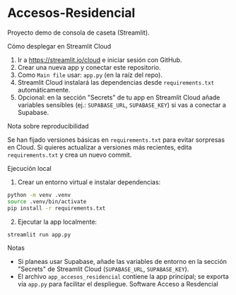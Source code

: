 # Accesos-Residencial

Proyecto demo de consola de caseta (Streamlit).

Cómo desplegar en Streamlit Cloud

1. Ir a https://streamlit.io/cloud e iniciar sesión con GitHub.
2. Crear una nueva app y conectar este repositorio.
3. Como `Main file` usar: `app.py` (en la raíz del repo).
4. Streamlit Cloud instalará las dependencias desde `requirements.txt` automáticamente.
5. Opcional: en la sección "Secrets" de tu app en Streamlit Cloud añade variables sensibles (ej.: `SUPABASE_URL`, `SUPABASE_KEY`) si vas a conectar a Supabase.

Nota sobre reproducibilidad

Se han fijado versiones básicas en `requirements.txt` para evitar sorpresas en Cloud. Si quieres actualizar a versiones más recientes, edita `requirements.txt` y crea un nuevo commit.

Ejecución local

1. Crear un entorno virtual e instalar dependencias:

```bash
python -m venv .venv
source .venv/bin/activate
pip install -r requirements.txt
```

2. Ejecutar la app localmente:

```bash
streamlit run app.py
```

Notas

- Si planeas usar Supabase, añade las variables de entorno en la sección "Secrets" de Streamlit Cloud (`SUPABASE_URL`, `SUPABASE_KEY`).
- El archivo `app_accesos_residencial` contiene la app principal; se exporta vía `app.py` para facilitar el despliegue.
Software Acceso a Resdencial
